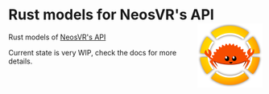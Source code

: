 # Rust models for NeosVR's API <img align="right" width="128" height="128" src="./logo.png">

Rust models of [NeosVR's API](https://wiki.neosvr.com/docfx/api/)

Current state is very WIP, check the docs for more details.
